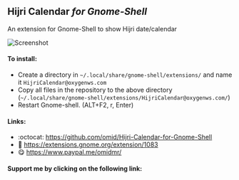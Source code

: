 ## Hijri Calendar *for Gnome-Shell*

An extension for Gnome-Shell to show Hijri date/calendar

![Screenshot](https://github.com/omid/Hijri-Calendar-for-Gnome-Shell/blob/master/Screenshot.png?raw=true)


#### To install:
* Create a directory in `~/.local/share/gnome-shell/extensions/` and name it `HijriCalendar@oxygenws.com`
* Copy all files in the repository to the above directory (`~/.local/share/gnome-shell/extensions/HijriCalendar@oxygenws.com/`)
* Restart Gnome-shell. (ALT+F2, r, Enter)


#### Links:
* :octocat: https://github.com/omid/Hijri-Calendar-for-Gnome-Shell
* :link: https://extensions.gnome.org/extension/1083
* :yum: https://www.paypal.me/omidmr/

#### Support me by clicking on the following link:

